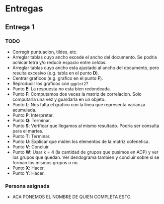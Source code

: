 # Entregas

## Entrega 1

### TODO

* Corregir puntuacion, tildes, etc. 
* Arreglar tablas cuyo ancho excede el ancho del documento. Se podria achicar
letra y/o reducir espacio entre celdas.
* Arreglar tablas cuyo ancho esta ajustado al ancho del documento, pero resulta
excesivo (e.g. tabla en el punto **D**).
* Centrar graficos (e.g. grafico en el punto **F**).
* Reproducir los graficos con `ggplot2`?
* Punto **E**: La respuesta no esta bien redondeada.
* Punto **F**: Computamos dos veces la matriz de correlacion. Solo computarla
una vez y guardarla en un objeto.
* Punto **L**: Nos falta el grafico con la linea que representa varianza 
acumulada.
* Punto **P**: Interpretar.
* Punto **Q**: Terminar.
* Punto **S**: Verificar que llegamos al mismo resultado. Podria ser consulta
para el martes.
* Punto **T**: Terminar.
* Punto **U**: Explicar que miden los elementos de la matriz cofenetica.
* Punto **V**: Concluir.
* Punto **W**: Usar k = 4 (la cantidad de grupos que pusimos en ACP) y ver 
los grupos que quedan. Ver dendograma tambien y concluir sobre si se forman 
los mismos grupos o no.
* Punto **X**: Hacer.
* Punto **Y**: Hacer.

### Persona asignada

* ACA PONEMOS EL NOMBRE DE QUIEN COMPLETA ESTO.
